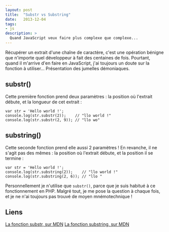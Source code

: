 ```yaml
---
layout: post
title:  "Substr vs Substring"
date:   2013-12-04
tags:
- js
description: >
  Quand JavaScript veux faire plus complexe que complexe...
---
```


Récupérer un extrait d'une chaîne de caractère, c'est une opération bénigne que n'importe quel développeur à fait des centaines de fois. Pourtant, quand il m'arrive d'en faire en JavaScript, j'ai toujours un doute sur la fonction à utiliser... Présentation des jumelles démoniaques.

## substr()

Cette première fonction prend deux paramètres : la position où l'extrait débute, et la longueur de cet extrait :

	var str = 'Hello world !';
	console.log(str.substr(2));    // "llo world !"
	console.log(str.substr(2, 9)); // "llo wo"


## substring()

Cette seconde fonction prend elle aussi 2 paramètres ! En revanche, il ne s'agit pas des mêmes : la position où l'extrait débute, et la position il se termine :

	var str = 'Hello world !';
	console.log(str.substring(2));    // "llo world !"
	console.log(str.substring(2, 6)); // "llo "

Personnellement je n'utilise que `substr()`, parce que je suis habitué à ce fonctionnement en PHP. Malgré tout, je me pose la question à chaque fois, et je ne n'ai toujours pas trouvé de moyen mnémotechnique !

## Liens
[La fonction substr, sur MDN](https://developer.mozilla.org/en-US/docs/Web/JavaScript/Reference/Global_Objects/String/substr)
[La fonction substring, sur MDN](https://developer.mozilla.org/en-US/docs/Web/JavaScript/Reference/Global_Objects/String/substring)